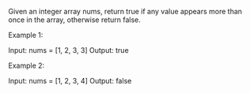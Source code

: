 Given an integer array nums, return true if any value appears more than once in the array, otherwise return false.

Example 1:

Input: nums = [1, 2, 3, 3]
Output: true

Example 2:

Input: nums = [1, 2, 3, 4]
Output: false